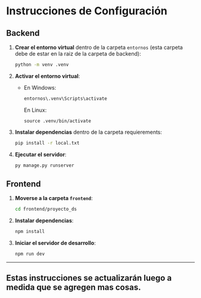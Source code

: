 #  Instrucciones de Configuración

##  Backend
1. **Crear el entorno virtual** dentro de la carpeta `entornos` (esta carpeta debe de estar en la raiz de la carpeta de backend):
   ```sh
   python -m venv .venv
   ```

2. **Activar el entorno virtual**:
   - En Windows:
     ```sh
     entornos\.venv\Scripts\activate
     ```
     En Linux:
     ```
     source .venv/bin/activate
     ```

3. **Instalar dependencias** dentro de la carpeta requierements:
   ```sh
   pip install -r local.txt
   ```

4. **Ejecutar el servidor**:
   ```sh
   py manage.py runserver
   ```

##  Frontend
1. **Moverse a la carpeta `frontend`**:
   ```sh
   cd frontend/proyecto_ds
   ```
2. **Instalar dependencias**:
   ```sh
   npm install
   ```
3. **Iniciar el servidor de desarrollo**:
   ```sh
   npm run dev
   ```

---

##   **Estas instrucciones se actualizarán luego a medida que se agregen mas cosas.** 